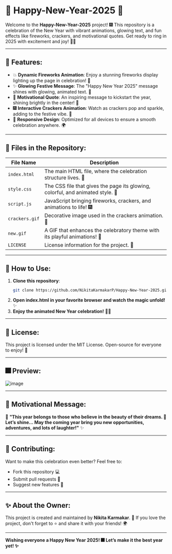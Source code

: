 # 🎉 **Happy-New-Year-2025** 🎉

Welcome to the **Happy-New-Year-2025** project! 🎆 This repository is a celebration of the New Year with vibrant animations, glowing text, and fun effects like fireworks, crackers, and motivational quotes. Get ready to ring in 2025 with excitement and joy! 🌟✨

---

## 🌟 **Features**:

- 💥 **Dynamic Fireworks Animation**: Enjoy a stunning fireworks display lighting up the page in celebration! 🎇
- ✨ **Glowing Festive Message**: The "Happy New Year 2025" message shines with glowing, animated text. 🌟
- 💬 **Motivational Quote**: An inspiring message to kickstart the year, shining brightly in the center! 💖
- 🎆 **Interactive Crackers Animation**: Watch as crackers pop and sparkle, adding to the festive vibe. 🎇
- 📱 **Responsive Design**: Optimized for all devices to ensure a smooth celebration anywhere. 🌍

---

## 📂 **Files in the Repository**:

| **File Name**   | **Description** |
|-----------------|-----------------|
| `index.html`    | The main HTML file, where the celebration structure lives. 🎉 |
| `style.css`     | The CSS file that gives the page its glowing, colorful, and animated style. 💫 |
| `script.js`     | JavaScript bringing fireworks, crackers, and animations to life! 🎆 |
| `crackers.gif`  | Decorative image used in the crackers animation. 🎇 |
| `new.gif`       | A GIF that enhances the celebratory theme with its playful animations! 🎉 |
| `LICENSE`       | License information for the project. 📜 |

---

## 🎯 **How to Use**:

1. **Clone this repository**:
   ```bash
   git clone https://github.com/NikitaKarmakarP/Happy-New-Year-2025.git
2. **Open index.html in your favorite browser and watch the magic unfold!** ✨
3. **Enjoy the animated New Year celebration!** 🥳🎇

---

## 📝 License:
This project is licensed under the MIT License. Open-source for everyone to enjoy! 🌱

---

## 🎆 Preview:
![image](https://github.com/user-attachments/assets/81ff32a4-db83-4e2b-881b-5ff8f96f547d)

---

## 💬 Motivational Message:
🚀 **"This year belongs to those who believe in the beauty of their dreams. 💖 Let’s shine... May the coming year bring you new opportunities, adventures, and lots of laughter!"** ✨

---

## 🤝 Contributing:
Want to make this celebration even better? Feel free to:

- Fork this repository 💻
- Submit pull requests 🔧
- Suggest new features 📝

---

## ✨ About the Owner:
This project is created and maintained by **Nikita Karmakar**. 💖
If you love the project, don't forget to ⭐️ and share it with your friends! 🌍

---

**Wishing everyone a Happy New Year 2025! 🎆**
**Let’s make it the best year yet! ✨**
